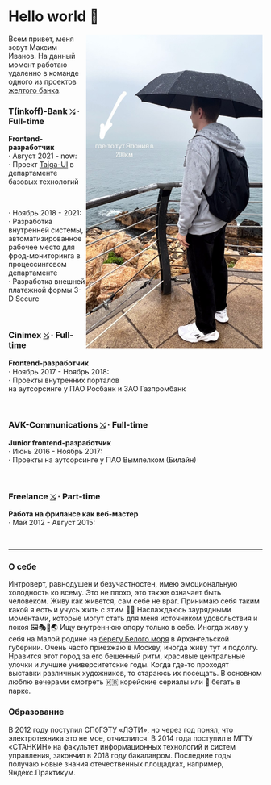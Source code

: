# Hello world 👋

<img src="https://raw.githubusercontent.com/splincode/splincode/refs/heads/main/south-korea.jpg" width="350" align="right">

Всем привет, меня зовут Максим Иванов. На данный момент работаю удаленно в команде одного из проектов <a href="https://en.wikipedia.org/wiki/T-Bank" target="_blank">желтого банка</a>. 

### T(inkoff)-Bank <a href="https://www.tbank.ru/" target="_blank"><code>⤯</code></a> · Full-time
**Frontend-разработчик** <br>
· Август 2021 - now: <br>
· Проект [Taiga-UI](https://taiga-ui.dev/) в департаменте базовых технологий <br>

<code><img alt="" height="17px" src="https://cdn.svgporn.com/logos/webstorm.svg" align="center" /></code>
<code><img alt="" height="17px" src="https://cdn.svgporn.com/logos/angular-icon.svg" align="center" /></code>
<code><img alt="" height="17px" src="https://cdn.svgporn.com/logos/playwright.svg" align="center" /></code>

· Ноябрь 2018 - 2021:  <br>
· Разработка внутренней системы, автоматизированное рабочее место для фрод-мониторинга в процессинговом департаменте <br>
· Разработка внешней платежной формы 3-D Secure <br>

<code><img alt="" height="17px" src="https://cdn.svgporn.com/logos/webstorm.svg" align="center" /></code>
<code><img alt="" height="17px" src="https://v6.angular.io/assets/images/logos/angular/shield-large.svg" align="center" /></code>
<code><img alt="" height="17px" src="https://v9.material.angular.io/assets/img/angular-material-logo.svg" align="center" /></code>
<code><img alt="" height="17px" src="https://user-images.githubusercontent.com/1283734/83267345-6c14e180-a207-11ea-95fb-eebcf1b1c3b3.png" align="center" /></code>
<code><img alt="" height="17px" src="https://cdn.svgporn.com/logos/jest.svg" align="center" /></code>
<code><img alt="" height="17px" src="https://cdn.svgporn.com/logos/cypress-icon.svg" align="center" /></code>
<code><img alt="" height="17px" src="https://cdn.svgporn.com/logos/docker-icon.svg" align="center" /></code>

### Cinimex <a href="https://cinimex.ru/" target="_blank"><code>⤯</code></a> · Full-time
**Frontend-разработчик** <br>
 · Ноябрь 2017 - Ноябрь 2018: <br>
 · Проекты внутренних порталов <br> на аутсорсинге у ПАО Росбанк и ЗАО Газпромбанк

<code><img alt="" height="17px" src="https://cdn.svgporn.com/logos/webstorm.svg" align="center" /></code>
<code><img alt="" height="17px" src="https://cdn.svgporn.com/logos/typescript-icon.svg" align="center" /></code>
<code><img alt="" height="17px" src="https://v6.angular.io/assets/images/logos/angular/shield-large.svg" align="center" /></code>
<code><img alt="" height="17px" src="https://cdn.svgporn.com/logos/materializecss.svg" align="center" /></code>
<code><img alt="" height="17px" src="https://cdn.svgporn.com/logos/karma.svg" align="center" /></code>
<code><img alt="" height="17px" src="https://cdn.svgporn.com/logos/protractor.svg" align="center" /></code>

### AVK-Communications <a href="http://www.atlant-inform.ru/" target="_blank"><code>⤯</code></a> · Full-time
**Junior frontend-разработчик** <br>
 · Июнь 2016 - Ноябрь 2017: <br>
 · Проекты на аутсорсинге у ПАО Вымпелком (Билайн)

<code><img alt="" height="17px" src="https://cdn.svgporn.com/logos/webstorm.svg" align="center" /></code>
<code><img alt="" height="17px" src="https://cdn.svgporn.com/logos/javascript.svg" align="center" /></code>
<code><img alt="" height="17px" src="https://angularjs.org/img/ng-logo.png" align="center" /></code>

### Freelance <a href="https://freelance.ru/" target="_blank"><code>⤯</code></a> · Part-time
**Работа на фрилансе как веб-мастер** <br>
 · Май 2012 - Август 2015:

<code><img alt="" height="17px" src="https://cdn.svgporn.com/logos/sublimetext-icon.svg" align="center" /></code>
<code><img alt="" height="17px" src="https://cdn.svgporn.com/logos/html-5.svg" align="center" /></code>
<code><img alt="" height="17px" src="https://cdn.svgporn.com/logos/css-3.svg" align="center" /></code>
<code><img alt="" height="17px" src="https://cdn.svgporn.com/logos/javascript.svg" align="center" /></code>
<code><img alt="" height="17px" src="https://cdn.svgporn.com/logos/jquery.svg" align="center" /></code>
<code><img alt="" height="17px" src="https://cdn.svgporn.com/logos/php.svg" align="center" /></code>
<code><img alt="" height="17px" src="https://cdn.svgporn.com/logos/mysql.svg" align="center" /></code>
<code><img alt="" height="17px" src="https://cdn.svgporn.com/logos/joomla.svg" align="center" /></code>
<code><img alt="" height="17px" src="https://cdn.svgporn.com/logos/wordpress.svg" align="center" /></code>

<hr>

### О себе

Интроверт, равнодушен и безучастностен, имею эмоциональную холодность ко всему. Это не плохо, это также означает быть человеком. Живу как живется, сам себе не враг. Принимаю себя таким какой я есть и учусь жить с этим 🧘‍♂️ Наслаждаюсь заурядными моментами, которые могут стать для меня источником удовольствия и покоя 🖼🎭🏃🌏 Ищу внутреннюю опору только в себе. Иногда живу у себя на Малой родине на <a href="https://yandex.ru/maps/geo/onega/53122552/?ll=38.055717%2C63.913597&z=12.62" target="_blank">берегу Белого моря</a> в Архангельской губернии. Очень часто приезжаю в Москву, иногда живу тут и подолгу. Нравится этот город за его бешенный ритм, красивые центральные улочки и лучшие университетские годы. Когда где-то проходят выставки различных художников, то стараюсь их посещать. В основном люблю вечерами смотреть 🇰🇷 корейские сериалы или 🏃 бегать в парке.

### Образование

В 2012 году поступил СПбГЭТУ «ЛЭТИ», но через год понял, что электротехника это не мое, отчислился. В 2014 года поступил в МГТУ «СТАНКИН» на факультет информационных технологий и систем управления, закончил в 2018 году бакалавром. Последние годы получаю новые знания отечественных площадках, например, Яндекс.Практикум.
